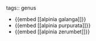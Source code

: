 tags:: genus

- {{embed [[alpinia galanga]]}}
- {{embed [[alpinia purpurata]]}}
- {{embed [[alpinia zerumbet]]}}